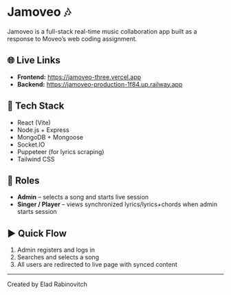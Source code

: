 # Jamoveo 🎶

Jamoveo is a full-stack real-time music collaboration app built as a response to Moveo’s web coding assignment.

## 🌐 Live Links

- **Frontend:** https://jamoveo-three.vercel.app  
- **Backend:** https://jamoveo-production-1f84.up.railway.app

## 🧠 Tech Stack

- React (Vite)
- Node.js + Express
- MongoDB + Mongoose
- Socket.IO
- Puppeteer (for lyrics scraping)
- Tailwind CSS

## 👤 Roles

- **Admin** – selects a song and starts live session  
- **Singer / Player** – views synchronized lyrics/lyrics+chords when admin starts session

## ▶️ Quick Flow

1. Admin registers and logs in
2. Searches and selects a song
3. All users are redirected to live page with synced content

---

Created by Elad Rabinovitch
